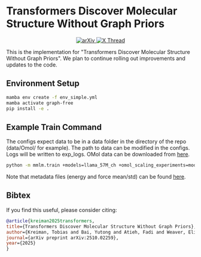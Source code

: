 # Transformers Discover Molecular Structure Without Graph Priors
<p align="center">
  <a href="https://arxiv.org/abs/2510.02259">
    <img src="https://img.shields.io/badge/arXiv-b31b1b?style=for-the-badge&logo=arxiv" alt="arXiv"/>
  </a>
  <a href="https://x.com/ask1729/status/1973923449019249092">
    <img src="https://img.shields.io/badge/X%20Thread-1DA1F2?logo=x&logoColor=white&style=for-the-badge" alt="X Thread"/>
  </a>
</p>
This is the implementation for "Transformers Discover Molecular Structure Without Graph Priors". We plan to continue rolling out improvements and updates to the code.


## Environment Setup

```bash
mamba env create -f env_simple.yml
mamba activate graph-free
pip install -e .
```

## Example Train Command

The configs expect data to be in a data folder in the directory of the repo (data/Omol/ for example). The path to data can be modified in the configs. Logs will be written to exp_logs. OMol data can be downloaded from [here](https://huggingface.co/facebook/OMol25).

```bash
python -m mmlm.train +models=llama_57M_ch +omol_scaling_experiments=model_scaling wandb.group_name=omol_model_scaling wandb.run_name=57M training.batch_size=32 training.gradient_accumulation_steps=8
```

Note that metadata files (energy and force mean/std) can be found [here](https://drive.google.com/file/d/17YvBVwQmr-VQFSJgSJbYwq2Z4Unma7Qw/view?usp=sharing).

## Bibtex

If you find this useful, please consider citing:

```bibtex
@article{kreiman2025transformers,
title={Transformers Discover Molecular Structure Without Graph Priors},
author={Kreiman, Tobias and Bai, Yutong and Atieh, Fadi and Weaver, Elizabeth and Qu, Eric and Krishnapriyan, Aditi S},
journal={arXiv preprint arXiv:2510.02259},
year={2025}
}
